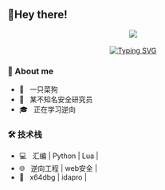    <h2> 🙋Hey there! </h2>
<div align="center">
<!-- knock code pictures -->
  <img align="center" src="https://lh3.googleusercontent.com/-iD8SZAU9rgc/AAAAAAAAAAI/AAAAAAAAAAA/ALKGfklVKpl7K8R66BPRn6w5U189fwAKUw/photo.jpg" /><br>
</div>
</br>
  <div align="center">

  <!-- dynamic typing effect 动态打字效果 -->
  <div align="center">
    <a href="">
      <img src="https://readme-typing-svg.demolab.com?font=Fira+Code&pause=1000&width=450&lines=春风若有怜花意，可否许我再少年。%3B&center=true&size=27" alt="Typing SVG" />
    </a>
  </div>



  <!-- profile logo 个人资料徽标 -->
  <!--
  <div align="center">
    <a href=""><img src="https://img.shields.io/badge/WeChat-微信-07c160" /></a>&emsp;
    <a href="/"><img src="https://img.shields.io/badge/Bilibili-B站-ff69b4" /></a>&emsp;
  </div>
  -->


</div>

<h3>🤯 About me</h3>

- 🔭 &nbsp; 一只菜狗
- 🤔 &nbsp; 某不知名安全研究员
- 🎓 &nbsp; 正在学习逆向


<h3>🛠 技术栈</h3>

- 💻 &nbsp; 汇编 | Python | Lua |
- 🌐 &nbsp; 逆向工程 | web安全 |
- 🔧 &nbsp; x64dbg | idapro |


<!-- <h3> 🤝🏻 Connect with Me </h3> -->
